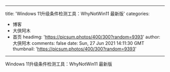 
---
title: 'Windows 11升级条件检测工具：WhyNotWin11 最新版'
categories: 
 - 博客
 - 大侠阿木
 - 首页
headimg: 'https://picsum.photos/400/300?random=9393'
author: 大侠阿木
comments: false
date: Sun, 27 Jun 2021 14:11:30 GMT
thumbnail: 'https://picsum.photos/400/300?random=9393'
---

<div>   
Windows 11升级条件检测工具：WhyNotWin11 最新版  
</div>
            